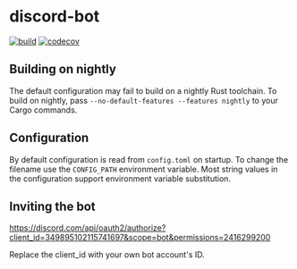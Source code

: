 discord-bot
===========

[![build](https://github.com/Atte/discord-bot/workflows/build/badge.svg)](https://github.com/Atte/discord-bot/actions)
[![codecov](https://codecov.io/gh/Atte/discord-bot/branch/master/graph/badge.svg?token=YWH961SA18)](https://codecov.io/gh/Atte/discord-bot)

Building on nightly
-------------------

The default configuration may fail to build on a nightly Rust toolchain. To build on nightly, pass `--no-default-features --features nightly` to your Cargo commands.

Configuration
-------------

By default configuration is read from `config.toml` on startup. To change the filename use the `CONFIG_PATH` environment variable. Most string values in the configuration support environment variable substitution.

Inviting the bot
----------------

https://discord.com/api/oauth2/authorize?client_id=349895102115741697&scope=bot&permissions=2416299200

Replace the client_id with your own bot account's ID.
